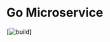 # Go Microservice

[![build](https://github.com/donmatzos/GoMicroservice/workflows/go.yml/badge.svg)]
